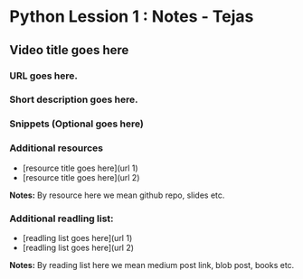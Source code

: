 # Python Lession 1 : Notes - Tejas

## Video title goes here

### URL goes here.

### Short description goes here.

### Snippets (Optional goes here)

### Additional resources

* [resource title goes here](url 1)
* [resource title goes here](url 2)

__Notes:__ By resource here we mean github repo, slides etc.

### Additional readling list:

* [readling list goes here](url 1)
* [readling list goes here](url 2)

__Notes:__ By reading list here we mean medium post link, blob post, books etc.
